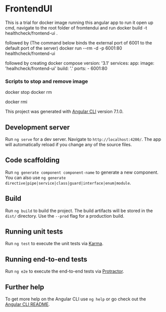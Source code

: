 # FrontendUI
This is a trial for docker image running this angular app
to run it open up cmd, navigate to the root folder of fromtendui and run
  docker build -t healthcheck/frontend-ui .

followed by (The command below binds the external port of 6001 to the default port of the server)
    docker run --rm -d -p 6001:80 healthcheck/frontend-ui
  
followed by creating docker compose
  version: '3.1'
  services:
    app:
      image: 'healhcheck/frontend-ui'
      build: '.'
      ports:
        - 6001:80
        
### Scripts to stop and remove image
  docker stop <containerid>
  docker rm <containerid>
  
  docker rmi <imageid>

This project was generated with [Angular CLI](https://github.com/angular/angular-cli) version 7.1.0.

## Development server

Run `ng serve` for a dev server. Navigate to `http://localhost:4200/`. The app will automatically reload if you change any of the source files.

## Code scaffolding

Run `ng generate component component-name` to generate a new component. You can also use `ng generate directive|pipe|service|class|guard|interface|enum|module`.

## Build

Run `ng build` to build the project. The build artifacts will be stored in the `dist/` directory. Use the `--prod` flag for a production build.

## Running unit tests

Run `ng test` to execute the unit tests via [Karma](https://karma-runner.github.io).

## Running end-to-end tests

Run `ng e2e` to execute the end-to-end tests via [Protractor](http://www.protractortest.org/).

## Further help

To get more help on the Angular CLI use `ng help` or go check out the [Angular CLI README](https://github.com/angular/angular-cli/blob/master/README.md).
